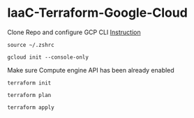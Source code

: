 # IaaC-Terraform-Google-Cloud
Clone Repo and configure GCP CLI [Instruction](https://cloud.google.com/sdk/docs/install)
``` 
source ~/.zshrc
```
```
gcloud init --console-only
```
Make sure Compute engine API has been already enabled 
```
terraform init 
```
```
terraform plan 
```
```
terraform apply 
```